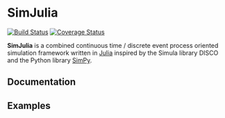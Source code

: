 SimJulia
========

[![Build Status](https://travis-ci.org/IainNZ/SimJulia.jl.svg)](https://travis-ci.org/IainNZ/SimJulia.jl)
[![Coverage Status](https://coveralls.io/repos/IainNZ/SimJulia.jl/badge.svg)](https://coveralls.io/r/IainNZ/SimJulia.jl)

**SimJulia** is a combined continuous time / discrete event process oriented simulation framework written in [Julia](http://julialang.org) inspired by the Simula library DISCO and the Python library [SimPy](http://simpy.sourceforge.net/).

## Documentation

## Examples


